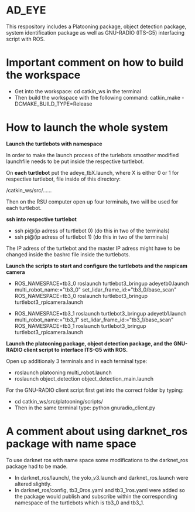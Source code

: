 # AD_EYE
This respository includes a Platooning package, object detection package, system identification package as well as GNU-RADIO (ITS-G5) interfacing script with ROS.

# Important comment on how to build the workspace

* Get into the workspace: cd catkin_ws in the terminal
* Then build the workspace with the following command: catkin_make -DCMAKE_BUILD_TYPE=Release

# How to launch the whole system

**Launch the turtlebots with namespace**

In order to make the launch process of the turlebots smoother modified launchfile needs to be 
put inside the respective turtlebot.

On **each turtlebot** put the adeye_tbX.launch, where X is either 0 or 1 for respective turtlebot, file inside of this directory:

/catkin_ws/src/......

Then on the RSU computer open up four terminals, two will be used for each turtlebot.

**ssh into respective turtlebot**

* ssh pi@(ip adress of turtlebot 0) (do this in two of the terminals)
* ssh pi@(ip adress of turtlebot 1) (do this in two of the terminals)

The IP adress of the turtlebot and the master IP adress might have to be changed inside
the bashrc file inside the turtlebots.

**Launch the scripts to start and configure the turtlebots and the raspicam camera**

* ROS_NAMESPACE=tb3_0 roslaunch turtlebot3_bringup adeyetb0.launch multi_robot_name:="tb3_0" set_lidar_frame_id:="tb3_0/base_scan"
  ROS_NAMESPACE=tb3_0 roslaunch turtlebot3_bringup turtlebot3_rpicamera.launch

* ROS_NAMESPACE=tb3_1 roslaunch turtlebot3_bringup adeyetb1.launch multi_robot_name:="tb3_1" set_lidar_frame_id:="tb3_1/base_scan"
  ROS_NAMESPACE=tb3_1 roslaunch turtlebot3_bringup turtlebot3_rpicamera.launch


**Launch the platooning package, object detection package, and the GNU-RADIO client script to interface ITS-G5 with ROS.**

Open up additionaly 3 terminals and in each terminal type:

* roslaunch platooning multi_robot.launch
* roslaunch object_detection object_detection_main.launch

For the GNU-RADIO client script first get into the correct folder by typing:
* cd catkin_ws/src/platooning/scripts/
* Then in the same terminal type: python gnuradio_client.py

# A comment about using darknet_ros package with name space

To use darknet ros with name space some modifications to the darknet_ros package had to be made.

* In darknet_ros/launch/, the yolo_v3.launch and darknet_ros.launch were altered slightly.
* In darknet_ros/config, tb3_0ros.yaml and tb3_1ros.yaml were added so the package would publish
and subscribe within the corresponding namespace of the turtlebots which is tb3_0 and tb3_1.


